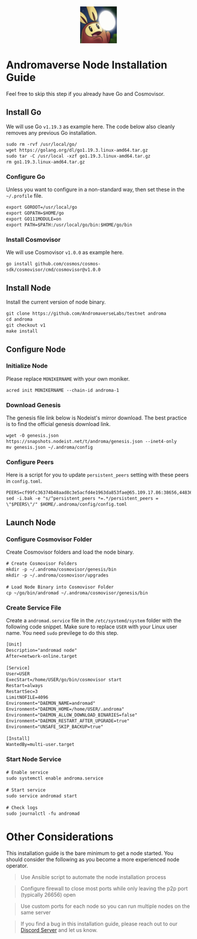 <p align="center">
  <img height="100" height="auto" src="https://raw.githubusercontent.com/Nodeist/Kurulumlar/main/logos/androma.png">
</p>



# Andromaverse Node Installation Guide
Feel free to skip this step if you already have Go and Cosmovisor.


## Install Go
We will use Go `v1.19.3` as example here. The code below also cleanly removes any previous Go installation.

```
sudo rm -rvf /usr/local/go/
wget https://golang.org/dl/go1.19.3.linux-amd64.tar.gz
sudo tar -C /usr/local -xzf go1.19.3.linux-amd64.tar.gz
rm go1.19.3.linux-amd64.tar.gz
```

### Configure Go
Unless you want to configure in a non-standard way, then set these in the `~/.profile` file.

```
export GOROOT=/usr/local/go
export GOPATH=$HOME/go
export GO111MODULE=on
export PATH=$PATH:/usr/local/go/bin:$HOME/go/bin
```


### Install Cosmovisor
We will use Cosmovisor `v1.0.0` as example here.

```
go install github.com/cosmos/cosmos-sdk/cosmovisor/cmd/cosmovisor@v1.0.0
```

## Install Node
Install the current version of node binary.

```
git clone https://github.com/AndromaverseLabs/testnet androma
cd androma
git checkout v1
make install
```

## Configure Node
### Initialize Node
Please replace `MONIKERNAME` with your own moniker.

```
acred init MONIKERNAME --chain-id androma-1
```

### Download Genesis
The genesis file link below is Nodeist's mirror download. The best practice is to find the official genesis download link.

```
wget -O genesis.json https://snapshots.nodeist.net/t/androma/genesis.json --inet4-only
mv genesis.json ~/.androma/config
```

### Configure Peers
Here is a script for you to update `persistent_peers` setting with these peers in `config.toml`.
```
PEERS=cf99fc36374b48aad8c3e5acfd4e1963da853fae@65.109.17.86:38656,44836c8b359b7cf14e8211b00afbb24e1f9d50c1@65.108.2.41:14656,184e4f817ce3aabad250756629a9157f58a91bfb@65.109.82.249:28656,6ca9cc12c3448b22fc51f8ba11eb62b7cb667f04@65.108.132.239:26856,91efe71a306d0f16e51cca4ec5280bedde58a1e8@95.217.118.96:26989
sed -i.bak -e "s/^persistent_peers *=.*/persistent_peers = \"$PEERS\"/" $HOME/.androma/config/config.toml

```

## Launch Node
### Configure Cosmovisor Folder
Create Cosmovisor folders and load the node binary.

```
# Create Cosmovisor Folders
mkdir -p ~/.androma/cosmovisor/genesis/bin
mkdir -p ~/.androma/cosmovisor/upgrades

# Load Node Binary into Cosmovisor Folder
cp ~/go/bin/andromad ~/.androma/cosmovisor/genesis/bin
```

### Create Service File
Create a `andromad.service` file in the `/etc/systemd/system` folder with the following code snippet. Make sure to replace `USER` with your Linux user name. You need `sudo` previlege to do this step.

```
[Unit]
Description="andromad node"
After=network-online.target

[Service]
User=USER
ExecStart=/home/USER/go/bin/cosmovisor start
Restart=always
RestartSec=3
LimitNOFILE=4096
Environment="DAEMON_NAME=andromad"
Environment="DAEMON_HOME=/home/USER/.androma"
Environment="DAEMON_ALLOW_DOWNLOAD_BINARIES=false"
Environment="DAEMON_RESTART_AFTER_UPGRADE=true"
Environment="UNSAFE_SKIP_BACKUP=true"

[Install]
WantedBy=multi-user.target
```

### Start Node Service
```
# Enable service
sudo systemctl enable androma.service

# Start service
sudo service andromad start

# Check logs
sudo journalctl -fu andromad
```

# Other Considerations
This installation guide is the bare minimum to get a node started. You should consider the following as you become a more experienced node operator.

> Use Ansible script to automate the node installation process

> Configure firewall to close most ports while only leaving the p2p port (typically 26656) open

> Use custom ports for each node so you can run multiple nodes on the same server

> If you find a bug in this installation guide, please reach out to our [Discord Server](https://discord.gg/yV2nEunsTY) and let us know.
